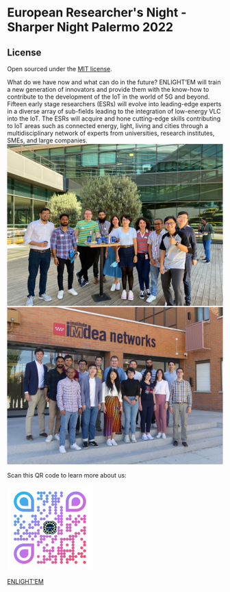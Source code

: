 # European Researcher's Night - Sharper Night Palermo 2022


## License

Open sourced under the [MIT license](https://github.com/LeNPaul/Millennial/blob/gh-pages/LICENSE.md).


What do we have now and what can do in the future?
ENLIGHT’EM will train a new generation of innovators and provide them with the know-how to contribute to the development of the IoT in the world of 5G and beyond. Fifteen early stage researchers (ESRs) will evolve into leading-edge experts in a diverse array of sub-fields leading to the integration of low-energy VLC into the IoT. The ESRs will acquire and hone cutting-edge skills contributing to IoT areas such as connected energy, light, living and cities through a multidisciplinary network of experts from universities, research institutes, SMEs, and large companies.
![alt text](https://raw.githubusercontent.com/kotobuki09/kotobuki09.github.io/gh-pages/assets/img/event8.jpg "ev4")
![alt text](https://raw.githubusercontent.com/kotobuki09/kotobuki09.github.io/gh-pages/assets/img/event7.jpg "ev5")

Scan this QR code to learn more about us:

<img src="https://raw.githubusercontent.com/kotobuki09/kotobuki09.github.io/gh-pages/assets/img/qr4.png" width="200" />

[ENLIGHT’EM](https://enlightem.eu/)